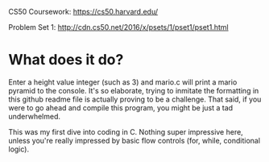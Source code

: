 
CS50 Coursework: https://cs50.harvard.edu/

Problem Set 1: http://cdn.cs50.net/2016/x/psets/1/pset1/pset1.html

# What does it do?

Enter a height value integer (such as 3) and mario.c will print a mario pyramid to the console. It's so elaborate, trying to inmitate the formatting in this github readme file is actually proving to be a challenge. That said, if you were to go ahead and compile this program, you might be just a tad underwhelmed.

This was my first dive into coding in C. Nothing super impressive here, unless you're really impressed by basic flow controls (for, while, conditional logic).
